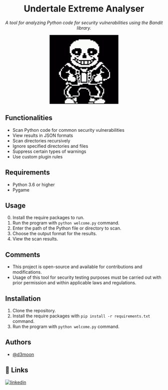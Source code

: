 <h1 align="center">Undertale Extreme Analyser</h1>

<p align="center"><i>A tool for analyzing Python code for security vulnerabilities using the Bandit library.</i></p>

<p align="center">
  <img src="undertale.gif">
</p>

## Functionalities
- Scan Python code for common security vulnerabilities
- View results in JSON formats
- Scan directories recursively
- Ignore specified directories and files
- Suppress certain types of warnings
- Use custom plugin rules

## Requirements
- Python 3.6 or higher
- Pygame

## Usage
0. Install the require packages to run.
1. Run the program with `python welcome.py` command.
2. Enter the path of the Python file or directory to scan.
3. Choose the output format for the results. 
4. View the scan results.

## Comments
- This project is open-source and available for contributions and modifications.
- Usage of this tool for security testing purposes must be carried out with prior permission and within applicable laws and regulations.

## Installation

1. Clone the repository.
2. Install the require packages with `pip install -r requirements.txt` command.
3. Run the program with `python welcome.py` command.

## Authors

- [@d3moon](https://github.com/d3moon)

## 🔗 Links

[![linkedin](https://img.shields.io/badge/linkedin-0A66C2?style=for-the-badge&logo=linkedin&logoColor=white)](https://www.linkedin.com/in/d3moon)
